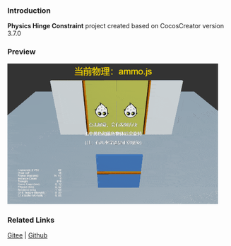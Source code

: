 ### Introduction
**Physics Hinge Constraint** project created based on CocosCreator version 3.7.0

### Preview
![image](../../../gif/202203/2022030434.gif)

### Related Links
[Gitee](https://gitee.com/mirrors_cocos-creator/example-3d/blob/master/physics-3d/assets/cases/scenes) | [Github](https://github.com/cocos-creator/example-3d/blob/master/physics-3d/assets/cases/scenes)